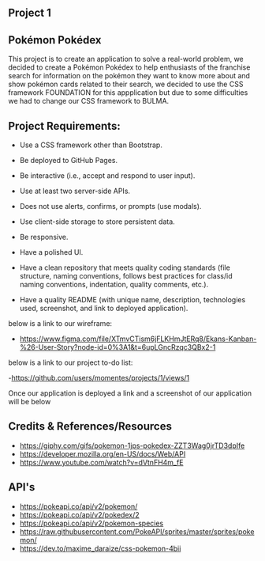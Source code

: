 Project 1 
-
Pokémon Pokédex
-

This project is to create an application to solve a real-world problem, we decided to create a Pokémon Pokédex to help enthusiasts of the franchise search for information on the pokémon they want to know more about and show pokémon cards related to their search, we decided to use the CSS framework FOUNDATION for this appplication but due to some difficulties we had to change our CSS framework to BULMA. 

Project Requirements:
-
- Use a CSS framework other than Bootstrap.

- Be deployed to GitHub Pages.

- Be interactive (i.e., accept and respond to user input).

- Use at least two server-side APIs.

- Does not use alerts, confirms, or prompts (use modals).

- Use client-side storage to store persistent data.

- Be responsive.

- Have a polished UI.

- Have a clean repository that meets quality coding standards (file structure, naming conventions, follows best practices for class/id naming conventions, indentation, quality comments, etc.).

- Have a quality README (with unique name, description, technologies used, screenshot, and link to deployed application).




below is a link to our wireframe:

- https://www.figma.com/file/XTmvCTism6jFLKHmJtERq8/Ekans-Kanban-%26-User-Story?node-id=0%3A1&t=6upLGncRzqc3QBx2-1

below is a link to our project to-do list:

-https://github.com/users/momentes/projects/1/views/1


Once our application is deployed a link and a screenshot of our application will be below


Credits & References/Resources
- 
- https://giphy.com/gifs/pokemon-1jps-pokedex-ZZT3Wag0jrTD3dpIfe
- https://developer.mozilla.org/en-US/docs/Web/API
- https://www.youtube.com/watch?v=dVtnFH4m_fE


API's
-
- https://pokeapi.co/api/v2/pokemon/
- https://pokeapi.co/api/v2/pokedex/2
- https://pokeapi.co/api/v2/pokemon-species
- https://raw.githubusercontent.com/PokeAPI/sprites/master/sprites/pokemon/<entry number> 
- https://dev.to/maxime_daraize/css-pokemon-4bii
